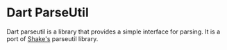# Dart ParseUtil

Dart parseutil is a library that provides a simple interface for parsing. It is a port of 
[Shake's](https://github.com/shake-lang/shake) parseutil library.